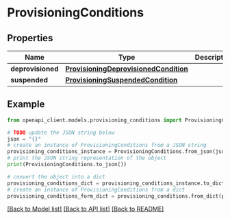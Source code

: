 # ProvisioningConditions


## Properties

Name | Type | Description | Notes
------------ | ------------- | ------------- | -------------
**deprovisioned** | [**ProvisioningDeprovisionedCondition**](ProvisioningDeprovisionedCondition.md) |  | [optional] 
**suspended** | [**ProvisioningSuspendedCondition**](ProvisioningSuspendedCondition.md) |  | [optional] 

## Example

```python
from openapi_client.models.provisioning_conditions import ProvisioningConditions

# TODO update the JSON string below
json = "{}"
# create an instance of ProvisioningConditions from a JSON string
provisioning_conditions_instance = ProvisioningConditions.from_json(json)
# print the JSON string representation of the object
print(ProvisioningConditions.to_json())

# convert the object into a dict
provisioning_conditions_dict = provisioning_conditions_instance.to_dict()
# create an instance of ProvisioningConditions from a dict
provisioning_conditions_form_dict = provisioning_conditions.from_dict(provisioning_conditions_dict)
```
[[Back to Model list]](../README.md#documentation-for-models) [[Back to API list]](../README.md#documentation-for-api-endpoints) [[Back to README]](../README.md)


